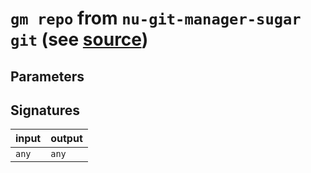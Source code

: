 # `gm repo` from `nu-git-manager-sugar git` (see [source](https://github.com/amtoine/nu-git-manager/blob/main/pkgs/nu-git-manager-sugar/nu-git-manager-sugar/git/mod.nu#L16))




## Parameters


## Signatures
| input | output |
| ----- | ------ |
| `any` | `any`  |
